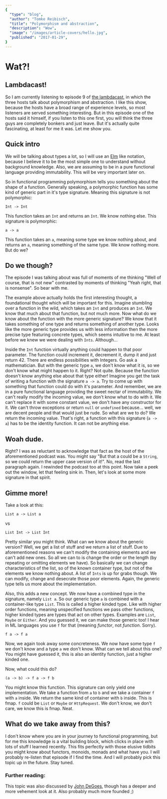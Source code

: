 ```yaml
---
{
  "type": "blog",
  "author": "Tomke Reibisch",
  "title": "Polymorphism and abstraction",
  "description": "Wow",
  "image": "/images/article-covers/hello.jpg",
  "published": "2017-01-29",
}
---
```



# Wat?!

## Lambdacast!
So I am currently listening to episode 9 of [the lambdacast](https://soundcloud.com/lambda-cast/9-polymorphism-and-abstraction), in which the three hosts talk about polymorphism and abstraction. I like this show, because the hosts have a broad range of experience levels, so most listeners are served something interesting. But in this episode one of the hosts said it himself, if you listen to this one first, you will think the three guys are completely bonkers and just leave. But it's actually quite fascinating, at least for me it was. Let me show you.

## Quick intro
We will be talking about types a lot, so I will use an [Elm](www.elm-lang.org) like notation, because I believe it to be the most simple one to understand without background knowledge.
Also, we are assuming to be in a pure functional language providing immutability. This will be very important later on. 

So in functional programming polymorphism tells you something about the shape of a function. Generally speaking, a polymorphic function has some kind of generic part in it's type signature. Meaning this signature is not polymorphic:

`Int -> Int`

This function takes an `Int` and returns an `Int`. We know nothing else.
This signature is polymorphic:

`a -> a`

This function takes an `a`, meaning some type we know nothing about, and returns an `a`, meaning something of the same type. We know nothing more. But do we?

## Do we though?
The episode I was talking about was full of moments of me thinking "Well of course, that is not new" contrasted by moments of thinking "Yeah right, that is nonsense". So bear with me.

The example above actually holds the first interesting thought, a foundational thought which will be important for this. Imagine stumbling over a function in the wild, which takes an `Int` and produces an `Int`. We know that much about that function, but not much more.  Now what do we know about the function with the more generic signature? We know that it takes something of one type and returns something of another type. Looks like the more generic type provides us with less information then the more precise type featuring concrete types, which seems intuitive to me. At least before we knew we were dealing with `Ints`. Although...

Inside the `Int` function virtually anything could happen to that poor parameter. The function could increment it, decrement it, dump it and just return 42. There are endless possibilities with Integers. Go ask a mathematician. But with the generic type `a`, we don't know what it is, so we don't know what might happen to it. Right? Not quite. Because the function doesn't know anything else about that type either! Imagine you get the task of writing a function with the signature `a -> a`. Try to come up with something that function could do with it's parameter. And remember, we are in a pure functional language providing the sweet nectar of immutability. We can't really modify the incoming value, we don't know what to do with it. We can't replace it with some constant value, we don't have any constructor for it. We can't throw exceptions or return `null` or `undefined` because... well, we are decent people and that would just be rude. So what are we to do? We return the incoming value. That's right, a function with this signature (`a -> a`) has to be the identity function. It can not be anything else.

## Woah dude.
Right? I was as reluctant to acknowledge that fact as the host of the aforementioned podcast was. You might say "But that a could be a `String`, so we could return the upper case version of it!". No, read the last paragraph again. I rewinded the podcast too at this point. Now take a peek out the window, let that feeling sink in. Then, let's look at some more signature in that spirit.

## Gimme more!
Take a look at this:

`List a -> List a`

vs

`List Int -> List Int`

Pretty similar you might think. What can we know about the generic version? Well, we get a list of stuff and we return a list of stuff. Due to aforementioned reasons we can't modify the containing elements and we can't add new ones. So all we can to is change the order or the length (by repeating or omitting elements we have). So basically we can change characteristics of the list, so of the known container type, but not of the elements we know nothing about. A list of `Ints` is up for grabs though. We can modify, change and desecrate those poor elements. Again, the generic type tells us more about the implementation.

Also, this adds a new concept. We now have a combined type in the signature, namely `List a`. So our generic type `a` is combined with a container-like type `List`. This is called a higher kinded type. Like with higher order functions, meaning unspecified functions we pass other functions, higher kinded types are types that act on other types. Examples are `List`, `Maybe` or `Either`. And you guessed it, we can make those generic too! I hear in ML languages you use `f` for that (meaning _functor_, not _function_. Sorry).

`f a -> f a`

Now, we again took away some concreteness. We now have some type `f` we don't know and a type `a` we don't know. What can we tell about this one? You might have guessed it, this is also an identity function, just a higher kinded one. 

Now, what could this do?

`(a -> b) -> f a -> f b`

You might know this function. This signature can only yield one implementation. We take a function from `a` to `b` and we take a container `f` with `a` inside. We return the same kind of container with `b` inside. This is fmap. `f` could be `List` or `Maybe` or `HttpRequest`. We don't know, we don't care, we know this is fmap. Neat.

## What do we take away from this?

I don't know where you are in your journey to functional programming, but for me this knowledge is a vital building block, which clicks in place with lots of stuff I learned recently. This fits perfectly with those elusive tidbits you might know about functors, monoids, monads and what have you. I will probably re-listen that episode if I find the time. And I will probably pick this topic up in the future. Stay tuned.

### Further reading:
This topic was also discussed by [John DeGoes](http://degoes.net/articles/insufficiently-polymorphic), though has a deeper and more vehement look at it. Also probably much more founded ;)